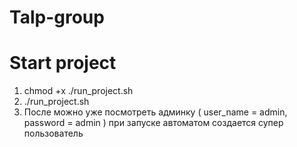 # Talp-group

# Start project

1. chmod +x ./run_project.sh
2. ./run_project.sh
3. После можно уже посмотреть админку ( user_name = admin, password = admin ) при запуске автоматом создается супер
   пользователь